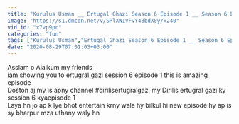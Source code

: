 ```yaml
---
title: "Kurulus Usman __ Ertugal Ghazi Season 6 Episode 1 __ Season 6 Episode 1 part 2 __(360P),ertugral gazi session 6 episode 1"
image: "https://s1.dmcdn.net/v/SPlXW1VFvY48bdX0y/x240"
vid_id: "x7vp9pc"
categories: "fun"
tags: ["Kurulus Usman","Ertugal Ghazi Season 6 Episode 1 __ Season 6 Episode 1 part 2 __360P","Dirilis ertugral gazi session 6 episode 1"]
date: "2020-08-29T07:01:03+03:00"
---
```

Asslam o Alaikum my friends  <br>iam showing   you  to ertugral gazi  session 6 episode 1 this is amazing episode    <br>Doston  aj my is apny channel #dirilisertugralgazi  my Dirilis ertugral gazi  ky session 6 kyaepisode 1  <br>Laya hn jo ap k lye bhot entertain krny wala hy bilkul  hi new episode  hy ap is sy bharpur mza uthany waly hn
